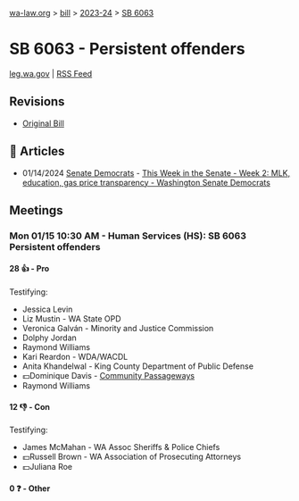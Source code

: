[wa-law.org](/) > [bill](/bill/) > [2023-24](/bill/2023-24/) > [SB 6063](/bill/2023-24/sb/6063/)

# SB 6063 - Persistent offenders
[leg.wa.gov](https://app.leg.wa.gov/billsummary?BillNumber=6063&Year=2023&Initiative=false) | [RSS Feed](./rss.xml)

## Revisions
* [Original Bill](1/)

## 📰 Articles
* 01/14/2024 [Senate Democrats](/org/senate_democrats/) - [This Week in the Senate - Week 2: MLK, education, gas price transparency - Washington Senate Democrats](https://senatedemocrats.wa.gov/blog/2024/01/14/this-week-in-the-senate-week-2-mlk-education-gas-price-transparency/#:~:text=SB%206063)

## Meetings
### Mon 01/15 10:30 AM - Human Services (HS): SB 6063 Persistent offenders
#### 28 👍 - Pro
Testifying:
* Jessica Levin
* Liz Mustin - WA State OPD
* Veronica Galván - Minority and Justice Commission
* Dolphy Jordan
* Raymond Williams
* Kari Reardon - WDA/WACDL
* Anita Khandelwal - King County Department of Public Defense
* 💵Dominique Davis - [Community Passageways](/org/community_passageways/)
* Raymond Williams

#### 12 👎 - Con
Testifying:
* James McMahan - WA Assoc Sheriffs & Police Chiefs
* 💵Russell Brown - WA Association of Prosecuting Attorneys
* 💵Juliana Roe

#### 0 ❓ - Other
